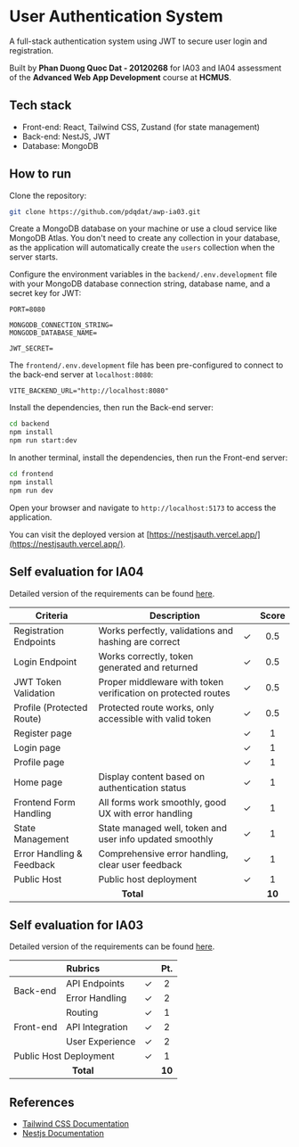 # User Authentication System

A full-stack authentication system using JWT to secure user login and registration.

Built by **Phan Duong Quoc Dat - 20120268** for IA03 and IA04 assessment of the **Advanced Web App Development** course at **HCMUS**.

## Tech stack

-   Front-end: React, Tailwind CSS, Zustand (for state management)
-   Back-end: NestJS, JWT
-   Database: MongoDB

## How to run

Clone the repository:

```bash
git clone https://github.com/pdqdat/awp-ia03.git
```

Create a MongoDB database on your machine or use a cloud service like MongoDB Atlas. You don't need to create any collection in your database, as the application will automatically create the `users` collection when the server starts.

Configure the environment variables in the `backend/.env.development` file with your MongoDB database connection string, database name, and a secret key for JWT:

```env
PORT=8080

MONGODB_CONNECTION_STRING=
MONGODB_DATABASE_NAME=

JWT_SECRET=
```

The `frontend/.env.development` file has been pre-configured to connect to the back-end server at `localhost:8080`:

```env
VITE_BACKEND_URL="http://localhost:8080"
```

Install the dependencies, then run the Back-end server:

```bash
cd backend
npm install
npm run start:dev
```

In another terminal, install the dependencies, then run the Front-end server:

```bash
cd frontend
npm install
npm run dev
```

Open your browser and navigate to `http://localhost:5173` to access the application.

You can visit the deployed version at [https://nestjsauth.vercel.app/](https://nestjsauth.vercel.app/).

## Self evaluation for IA04

Detailed version of the requirements can be found [here](https://docs.google.com/document/d/14nGcUmv1VdnLEIB_3o0JuPAbFP4Pjf-FqYyTVVgc-vU/edit?tab=t.0).

<table>
    <thead>
        <tr>
            <th>Criteria</th>
            <th colspan=2>Description</th>
            <th>Score</th>
        </tr>
    </thead>
    <tbody >
        <tr>
            <td>Registration Endpoints</td>
            <td>Works perfectly, validations and hashing are correct</td>
            <td>&check;</td>
            <td align=center>0.5</td>
        </tr>
        <tr>
            <td>Login Endpoint</td>
            <td>Works correctly, token generated and returned</td>
            <td>&check;</td>
            <td align=center>0.5</td>
        </tr>
        <tr>
            <td>JWT Token Validation</td>
            <td>Proper middleware with token verification on protected routes</td>
            <td>&check;</td>
            <td align=center>0.5</td>
        </tr>
        <tr>
            <td>Profile (Protected Route)</td>
            <td>Protected route works, only accessible with valid token</td>
            <td>&check;</td>
            <td align=center>0.5</td>
        </tr>
        <tr>
            <td>Register page</td>
            <td></td>
            <td>&check;</td>
            <td align=center>1</td>
        </tr>
        <tr>
            <td>Login page</td>
            <td></td>
            <td>&check;</td>
            <td align=center>1</td>
        </tr>
        <tr>
            <td>Profile page</td>
            <td></td>
            <td>&check;</td>
            <td align=center>1</td>
        </tr>
        <tr>
            <td>Home page</td>
            <td>Display content based on authentication status</td>
            <td>&check;</td>
            <td align=center>1</td>
        </tr>
        <tr>
            <td>Frontend Form Handling</td>
            <td>All forms work smoothly, good UX with error handling</td>
            <td>&check;</td>
            <td align=center>1</td>
        </tr>
        <tr>
            <td>State Management</td>
            <td>State managed well, token and user info updated smoothly</td>
            <td>&check;</td>
            <td align=center>1</td>
        </tr>
        <tr>
            <td>Error Handling & Feedback</td>
            <td>Comprehensive error handling, clear user feedback</td>
            <td>&check;</td>
            <td align=center>1</td>
        </tr>
        <tr>
            <td>Public Host</td>
            <td>Public host deployment</td>
            <td>&check;</td>
            <td align=center>1</td>
        </tr>
        <!-- TOTAL SCORE -->
        <tr>
            <td colspan=3 align=center><strong>Total</strong></td>
            <td align=center><strong>10</strong></td>
        </tr>
    </tbody>
</table>

## Self evaluation for IA03

Detailed version of the requirements can be found [here](https://docs.google.com/document/d/1sZRlRK7f_1cvWuEVaVSnjuCeWNxuPUvw3_SHHeJQzqY/edit?usp=sharing).

<table>
    <thead>
        <tr>
            <th colspan=3>Rubrics</th>
            <th>Pt.</th>
        </tr>
    </thead>
    <tbody >
        <!-- BACK-END -->
        <tr>
            <td rowspan=2>Back-end</td>
            <td>API Endpoints</td>
            <td>&check;</td>
            <td align=center>2</td>
        </tr>
        <tr>
            <td>Error Handling</td>
            <td>&check;</td>
            <td align=center>2</td>
        </tr>
        <!-- FRONT-END -->
        <tr>
          <td rowspan=3>Front-end</td>
            <td>Routing</td>
            <td>&check;</td>
            <td align=center>1</td>
        </tr>
        <tr>
            <td>API Integration</td>
            <td>&check;</td>
            <td align=center>2</td>
        </tr>
        <tr>
            <td>User Experience</td>
            <td>&check;</td>
            <td align=center>2</td>
        </tr>
        <!-- PUBLIC HOST -->
        <tr>
            <td colspan=2>Public Host Deployment</td>
            <td>&check;</td>
            <td align=center>1</td>
        </tr>
        <!-- TOTAL PT. -->
        <tr>
            <td colspan=3 align=center><strong>Total</strong></td>
            <td align=center><strong>10</strong></td>
        </tr>
    </tbody>
</table>

## References

-   [Tailwind CSS Documentation](https://tailwindcss.com/docs/)
-   [Nestjs Documentation](https://docs.nestjs.com/)
